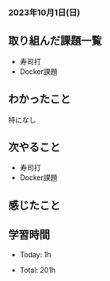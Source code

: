 ### 2023年10月1日(日)

## 取り組んだ課題一覧

- 寿司打
- Docker課題

## わかったこと
特になし

## 次やること

- 寿司打
- Docker課題

## 感じたこと


## 学習時間

- Today: 1h

- Total: 201h